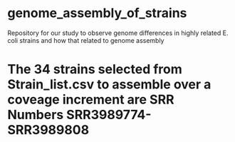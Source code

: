 # genome_assembly_of_strains
Repository for our study to observe genome differences in highly related E. coli strains and how that related to genome assembly

# The 34 strains selected from Strain_list.csv to assemble over a coveage increment are SRR Numbers SRR3989774-SRR3989808

